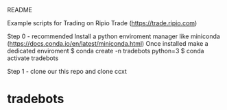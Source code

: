 README

Example scripts for Trading on Ripio Trade (https://trade.ripio.com)

Step 0 - recommended 
Install a python enviroment manager like miniconda (https://docs.conda.io/en/latest/miniconda.html)
Once installed make a dedicated enviroment
$ conda create -n tradebots python=3
$ conda activate tradebots 

Step 1 - clone our this repo and clone ccxt



# tradebots
